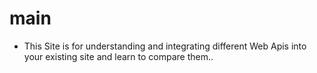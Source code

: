 # main
- This Site is for understanding and integrating different Web Apis into your existing site and learn to compare them..